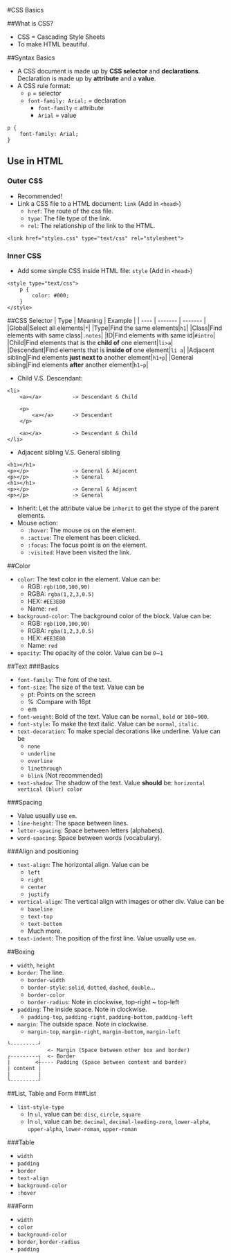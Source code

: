 #CSS Basics

##What is CSS?
* CSS = Cascading Style Sheets
* To make HTML beautiful.

##Syntax Basics
* A CSS document is made up by **CSS selector** and **declarations**. Declaration is made up by **attribute** and a **value**.
* A CSS rule format:
    * `p` = selector
    * `font-family: Arial;` = declaration
        * `font-family` = attribute
        * `Arial` = value
```
p {
	font-family: Arial;
}
```

## Use in HTML
### Outer CSS
* Recommended!
* Link a CSS file to a HTML document: `link` (Add in `<head>`)
    * `href`: The route of the css file.
    * `type`: The file type of the link.
    * `rel`: The relationship of the link to the HTML.
```
<link href="styles.css" type="text/css" rel="stylesheet">
```

### Inner CSS
* Add some simple CSS inside HTML file: `style` (Add in `<head>`)
```
<style type="text/css">
	p {
		color: #000;
	}
</style>
```

##CSS Selector
| Type | Meaning | Example |
| ---- | ------- | ------- |
|Global|Select all elements|`*`|
|Type|Find the same elements|`h1`|
|Class|Find elements with same class|`.notes`|
|ID|Find elements with same id|`#intro`|
|Child|Find elements that is the **child of** one element|`li>a`|
|Descendant|Find elements that is **inside of** one element|`li a`|
|Adjacent sibling|Find elements **just next to** another element|`h1+p`|
|General sibling|Find elements **after** another element|`h1~p`|
* Child V.S. Descendant:
```
<li>
    <a></a>          -> Descendant & Child

    <p>
        <a></a>      -> Descendant
    </p>

    <a></a>          -> Descendant & Child
</li>
```
* Adjacent sibling V.S. General sibling
```
<h1></h1>
<p></p>              -> General & Adjacent
<p></p>              -> General
<h1></h1>
<p></p>              -> General & Adjacent
<p></p>              -> General
```
* Inherit: Let the attribute value be `inherit` to get the stype of the parent elements.
* Mouse action:
    * `:hover`: The mouse os on the element.
    * `:active`: The element has been clicked.
    * `:focus`: The focus point is on the element.
    * `:visited`: Have been visited the link.

##Color
* `color`: The text color in the element. Value can be:
    * RGB: `rgb(100,100,90)`
    * RGBA: `rgba(1,2,3,0.5)`
    * HEX: `#EE3E80`
    * Name: `red`
* `background-color`: The background color of the block. Value can be:
    * RGB: `rgb(100,100,90)`
    * RGBA: `rgba(1,2,3,0.5)`
    * HEX: `#EE3E80`
    * Name: `red`
* `opacity`: The opacity of the color. Value can be `0`~`1`

##Text
###Basics
* `font-family`: The font of the text.
* `font-size`: The size of the text. Value can be
    * pt: Points on the screen
    * % :Compare with 16pt
    * em
* `font-weight`: Bold of the text. Value can be `normal`, `bold` or `100`~`900`.
* `font-style`: To make the text italic. Value can be `normal`, `italic`.
* `text-decoration`: To make special decorations like underline. Value can be
    * `none`
    * `underline`
    * `overline`
    * `linethrough`
    * `blink` (Not recommended)
* `text-shadow`: The shadow of the text. Value **should** be: `horizontal vertical (blur) color`

###Spacing
* Value usually use `em`.
* `line-height`: The space between lines.
* `letter-spacing`: Space between letters (alphabets).
* `word-spacing`: Space between words (vocabulary).

###Align and positioning
* `text-align`: The horizontal align. Value can be
    * `left`
    * `right`
    * `center`
    * `justify`
* `vertical-align`: The vertical align with images or other div. Value can be
    * `baseline`
    * `text-top`
    * `text-bottom`
    * Much more.
* `text-indent`: The position of the first line. Value usually use `em`.

##Boxing
* `width`, `height`
* `border`: The line.
    * `border-width`
    * `border-style`: `solid`, `dotted`, `dashed`, `double`...
    * `border-color`
    * `border-radius`: Note in clockwise, top-right ~ top-left
* `padding`: The inside space. Note in clockwise.
    * `padding-top`, `padding-right`, `padding-bottom`, `padding-left`
* `margin`: The outside space. Note in clockwise.
    * `margin-top`, `margin-right`, `margin-bottom`, `margin-left`
```
└---------┘
             <- Margin (Space between other box and border)
┌---------┐  <- Border 
|        <┼---- Padding (Space between content and border)
| content |
|         |
└---------┘
```

##List, Table and Form
###List 
* `list-style-type`
    * In `ul`, value can be: `disc`, `circle`, `square`
    * In `ol`, value can be: `decimal`, `decimal-leading-zero`, `lower-alpha`, `upper-alpha`, `lower-roman`, `upper-roman`

###Table
* `width`
* `padding`
* `border`
* `text-align`
* `background-color`
* `:hover`

###Form
* `width`
* `color`
* `background-color`
* `border`, `border-radius`
* `padding`
